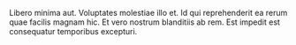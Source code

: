 Libero minima aut. Voluptates molestiae illo et. Id qui reprehenderit ea rerum quae facilis magnam hic. Et vero nostrum blanditiis ab rem. Est impedit est consequatur temporibus excepturi.